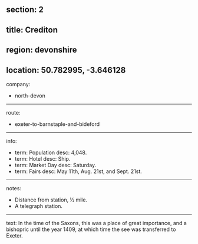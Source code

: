 section: 2
----
title: Crediton
----
region: devonshire
----
location: 50.782995, -3.646128
----
company:
- north-devon
----
route:
- exeter-to-barnstaple-and-bideford
----
info:
- term: Population
  desc: 4,048.
- term: Hotel
  desc: Ship.
- term: Market Day
  desc: Saturday.
- term: Fairs
  desc: May 11th, Aug. 21st, and Sept. 21st.
----
notes:
- Distance from station, ½ mile.
- A telegraph station.
----
text: In the time of the Saxons, this was a place of great importance, and a bishopric until the year 1409, at which time the see was transferred to Exeter.
